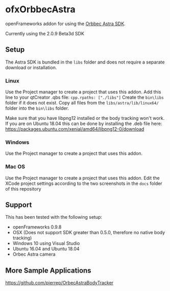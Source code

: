 # ofxOrbbecAstra

openFrameworks addon for using the [Orbbec Astra SDK](https://orbbec3d.com/develop/). 

Currently using the 2.0.9 Beta3d SDK

## Setup

The Astra SDK is bundled in the `libs` folder and does not require a separate download or installation.

### Linux
Use the Project manager to create a project that uses this addon.
Add this line to your qtCreator .qbs file: `cpp.rpaths: ["./libs"]`
Create the `bin\libs` folder if it does not exist.
Copy all files from the `libs/astra/lib/linux64/` folder into the `bin\libs` folder. 

Make sure that you have libpng12 installed or the body tracking won't work. If you are on Ubuntu 18.04 this can be done by installing the .deb file here:
https://packages.ubuntu.com/xenial/amd64/libpng12-0/download

### Windows
Use the Project manager to create a project that uses this addon.

### Mac OS
Use the Project manager to create a project that uses this addon.
Edit the XCode project settings according to the two screenshots in the `docs` folder of this repository

## Support

This has been tested with the following setup:

- openFrameworks 0.9.8
- OSX (Does not support SDK greater than 0.5.0, therefore no native body tracking)
- Windows 10 using Visual Studio
- Ubuntu 16.04 and Ubuntu 18.04
- Orbec Astra camera

## More Sample Applications
https://github.com/pierrep/OrbecAstraBodyTracker

